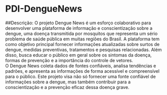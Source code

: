 # PDI-DengueNews

##Descrição:
O projeto Dengue News é um esforço colaborativo para desenvolver uma plataforma de informação e conscientização sobre a dengue, uma doença transmitida por mosquitos que representa um sério problema de saúde pública em muitas regiões do Brasil. A plataforma tem como objetivo principal fornecer informações atualizadas sobre surtos de dengue, medidas preventivas, tratamentos e pesquisas relacionadas. Além disso, busca educar o público em geral sobre os sintomas da doença, formas de prevenção e a importância do controle de vetores.  
O Dengue News coleta dados de fontes confiáveis, analisa tendências e padrões, e apresenta as informações de forma acessível e compreensível para o público. Este projeto visa não só fornecer uma fonte confiável de informações sobre a dengue, mas também contribuir para a conscientização e a prevenção eficaz dessa doença grave.
